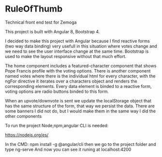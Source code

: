 # RuleOfThumb
Technical front end test for Zemoga

This project is built with Angular 8, Bootstrap 4.

I decided to make this project with Angular because I find reactive forms (two way data binding) very usefull in this situation where votes change and we need to see the user interface change at the same time. Bootstrap is used to make the layout responsive without that much effort.

The home component includes a featured-character component that shows Pope Francis profile with the voting options.
There is another component named votes where there is the individual html for every character, with the ngFor directive it iterates over a characters object and renders the corresponding elements. Every data element is binded to a reactive form, voting options are radio buttons binded to this form. 

When an upvote/downvote is sent we update the localStorage object that has the same structure of the form, that way we persist the data.
There are some banners I did not do, but I would make them in the same way I did the other components

To run the project Node,npm,angular CLI is needed:

https://nodejs.org/es/

In the CMD:
npm install -g @angular/cli
then we go to the project folder and type ng-serve
And now you can see it runing at localhost:4200

